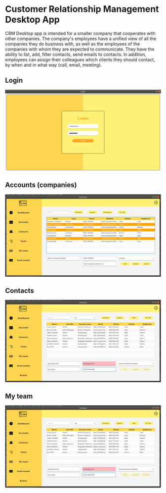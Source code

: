 # Customer Relationship Management Desktop App

CRM Desktop app is intended for a smaller company that cooperates with other companies. The company's employees have a unified view of all the companies they do business with, as well as the employees of the companies with whom they are expected to communicate. They have the ability to list, add, filter contacts, send emails to contacts. In addition, employees can assign their colleagues which clients they should contact, by when and in what way (call, email, meeting).

## Login
![Login](https://github.com/lbuturovic/CRM_Desktop_app/blob/master/Screenshots/Login.png) <br>
## Accounts (companies)
![Accounts](https://github.com/lbuturovic/CRM_Desktop_app/blob/master/Screenshots/Accounts.png)
## Contacts
![Contacts](https://github.com/lbuturovic/CRM_Desktop_app/blob/master/Screenshots/Employeers.png)
## My team
![My team](https://github.com/lbuturovic/CRM_Desktop_app/blob/master/Screenshots/Employeers.png)



